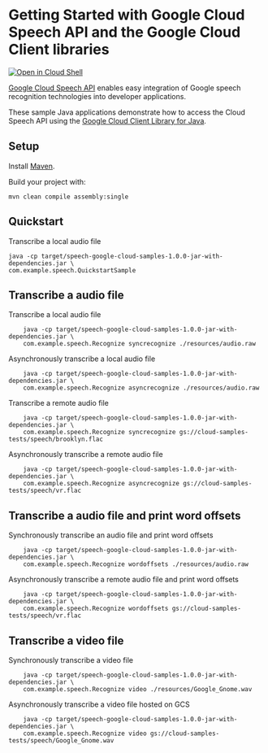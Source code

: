 # Getting Started with Google Cloud Speech API and the Google Cloud Client libraries

<a href="https://console.cloud.google.com/cloudshell/open?git_repo=https://github.com/GoogleCloudPlatform/java-docs-samples&page=editor&open_in_editor=speech/cloud-client/README.md">
<img alt="Open in Cloud Shell" src ="http://gstatic.com/cloudssh/images/open-btn.png"></a>

[Google Cloud Speech API][speech] enables easy integration of Google speech
recognition technologies into developer applications.

These sample Java applications demonstrate how to access the Cloud Speech API
using the [Google Cloud Client Library for Java][google-cloud-java].

[speech]: https://cloud.google.com/speech/docs/
[google-cloud-java]: https://github.com/GoogleCloudPlatform/google-cloud-java

## Setup

Install [Maven](http://maven.apache.org/).

Build your project with:

```
mvn clean compile assembly:single
```

## Quickstart
Transcribe a local audio file
```
java -cp target/speech-google-cloud-samples-1.0.0-jar-with-dependencies.jar \
com.example.speech.QuickstartSample
```

## Transcribe a audio file
Transcribe a local audio file
```
    java -cp target/speech-google-cloud-samples-1.0.0-jar-with-dependencies.jar \
    com.example.speech.Recognize syncrecognize ./resources/audio.raw
```

Asynchronously transcribe a local audio file
```
    java -cp target/speech-google-cloud-samples-1.0.0-jar-with-dependencies.jar \
    com.example.speech.Recognize asyncrecognize ./resources/audio.raw
```

Transcribe a remote audio file
```
    java -cp target/speech-google-cloud-samples-1.0.0-jar-with-dependencies.jar \
    com.example.speech.Recognize syncrecognize gs://cloud-samples-tests/speech/brooklyn.flac
```

Asynchronously transcribe a remote audio file
```
    java -cp target/speech-google-cloud-samples-1.0.0-jar-with-dependencies.jar \
    com.example.speech.Recognize asyncrecognize gs://cloud-samples-tests/speech/vr.flac
```

## Transcribe a audio file and print word offsets
Synchronously transcribe an audio file and print word offsets
```
    java -cp target/speech-google-cloud-samples-1.0.0-jar-with-dependencies.jar \
    com.example.speech.Recognize wordoffsets ./resources/audio.raw
```

Asynchronously transcribe a remote audio file and print word offsets
```
    java -cp target/speech-google-cloud-samples-1.0.0-jar-with-dependencies.jar \
    com.example.speech.Recognize wordoffsets gs://cloud-samples-tests/speech/vr.flac
```

## Transcribe a video file
Synchronously transcribe a video file
```
    java -cp target/speech-google-cloud-samples-1.0.0-jar-with-dependencies.jar \
    com.example.speech.Recognize video ./resources/Google_Gnome.wav
```

Asynchronously transcribe a video file hosted on GCS
```
    java -cp target/speech-google-cloud-samples-1.0.0-jar-with-dependencies.jar \
    com.example.speech.Recognize video gs://cloud-samples-tests/speech/Google_Gnome.wav
```
